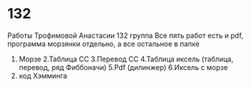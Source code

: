# 132
Работы Трофимовой Анастасии 132 группа
Все пять работ есть и pdf, программа морзянки отдельно, а все остальное в папке
1. Морзе
2.Таблица СС
3.Перевод СС
4.Таблица иксель (таблица, перевод, ряд Фиббоначи)
5.Pdf (дилинжер)
6.Иксель с морзе
7. код Хэмминга 
